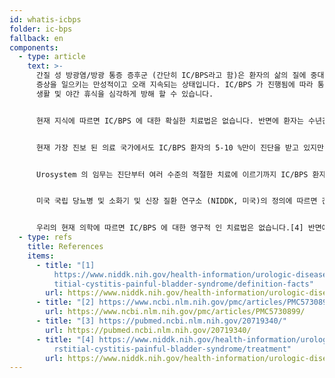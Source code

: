 ```yaml
---
id: whatis-icbps
folder: ic-bps
fallback: en
components:
  - type: article
    text: >-
      간질 성 방광염/방광 통증 증후군 (간단히 IC/BPS라고 함)은 환자의 삶의 질에 중대한 영향을 미치는 고통스러운 비뇨
      증상을 일으키는 만성적이고 오래 지속되는 상태입니다. IC/BPS 가 진행됨에 따라 통증과 빈번한 배뇨는 작업, 성관계, 사회
      생활 및 야간 휴식을 심각하게 방해 할 수 있습니다.


      현재 지식에 따르면 IC/BPS 에 대한 확실한 치료법은 없습니다. 반면에 환자는 수년간 증상이 없을 수 있으며 적절한 치료를 받는다는 가정하에 정상적인 삶의 질을 유지할 수 있습니다. 유지 요법에는 수년 동안, 가능하면 평생 동안 환자의 상태를 모니터링하는 것이 포함 되어야 합니다.


      현재 가장 진보 된 의료 국가에서도 IC/BPS 환자의 5-10 %만이 진단을 받고 있지만 인구의 약 2.4 %가 치료를 받는 것으로 추정됩니다. 불행히도 환자의 치료가 늦어질 수록 IC/BPS 의 증상은 더 심각해집니다.


      Urosystem 의 임무는 진단부터 여러 수준의 적절한 치료에 이르기까지 IC/BPS 환자를 위한 만능 솔루션을 제공하는 것입니다.


      미국 국립 당뇨병 및 소화기 및 신장 질환 연구소 (NIDDK, 미국)의 정의에 따르면 간질 성 방광염/방광 통증 증후군 (IC/BPS)은 고통스러운 비뇨 증상을 유발하는 만성적이거나 오래 지속되는 질환입니다.[1] 그 증상은 환자의 삶의 질에 큰 영향을 미칩니다.[2] IC/BPS 가 진행됨에 따라 통증과 빈번한 배뇨 (하루 80 회 이상)는 업무, 성관계, 사회 생활 및 야간 휴식을 심각하게 방해 할 수 있습니다. 일반인보다 IC/BPS 환자에게서 만성질환이 더 자주 발생합니다.[3]


      우리의 현재 의학에 따르면 IC/BPS 에 대한 영구적 인 치료법은 없습니다.[4] 반면에 환자는 적절한 치료를 받는다는 가정하에 수년간 증상에서 벗어날 수 있으며 정상적인 삶을 유지할 수 있습니다. 진단 된 사례의 증가와 치료 기간으로 인해 IC/BPS 는 가까운 미래 의료 시스템에 점점 더 많은 자원을 요구할 것입니다.
  - type: refs
    title: References
    items:
      - title: "[1]
          https://www.niddk.nih.gov/health-information/urologic-diseases/inters\
          titial-cystitis-painful-bladder-syndrome/definition-facts"
        url: https://www.niddk.nih.gov/health-information/urologic-diseases/interstitial-cystitis-painful-bladder-syndrome/definition-facts
      - title: "[2] https://www.ncbi.nlm.nih.gov/pmc/articles/PMC5730899/"
        url: https://www.ncbi.nlm.nih.gov/pmc/articles/PMC5730899/
      - title: "[3] https://pubmed.ncbi.nlm.nih.gov/20719340/"
        url: https://pubmed.ncbi.nlm.nih.gov/20719340/
      - title: "[4] https://www.niddk.nih.gov/health-information/urologic-diseases/inte\
          rstitial-cystitis-painful-bladder-syndrome/treatment"
        url: https://www.niddk.nih.gov/health-information/urologic-diseases/interstitial-cystitis-painful-bladder-syndrome/treatment
---
```

